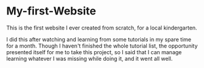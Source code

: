 # My-first-Website

This is the first website I ever created from scratch, for a local kindergarten.

I did this after watching and learning from some tutorials in my spare time for a month. Though I haven't finished the whole tutorial list, the opportunity presented itself for me to take this project, so  I said that I can manage learning whatever I was missing while doing it, and it went all well.
